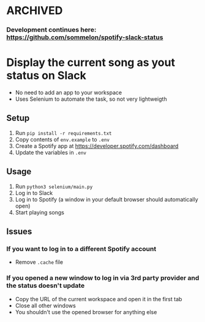 # ARCHIVED
### Development continues here: https://github.com/sommelon/spotify-slack-status




# Display the current song as yout status on Slack
- No need to add an app to your workspace
- Uses Selenium to automate the task, so not very lightweigth


## Setup
1. Run `pip install -r requirements.txt`
2. Copy contents of `env.example` to `.env`
3. Create a Spotify app at https://developer.spotify.com/dashboard
4. Update the variables in `.env`

## Usage
1. Run `python3 selenium/main.py`
2. Log in to Slack
3. Log in to Spotify (a window in your default browser should automatically open)
4. Start playing songs


## Issues
### If you want to log in to a different Spotify account
- Remove `.cache` file

### If you opened a new window to log in via 3rd party provider and the status doesn't update
- Copy the URL of the current workspace and open it in the first tab
- Close all other windows
- You shouldn't use the opened browser for anything else
